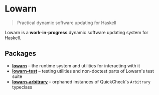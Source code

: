 # Lowarn

> Practical dynamic software updating for Haskell

Lowarn is a **work-in-progress** dynamic software updating system for Haskell.

## Packages

- [**lowarn**](core) – the runtime system and utilities for interacting with it
- [**lowarn-test**](core-test) – testing utilities and non-doctest parts of Lowarn's test suite
- [**lowarn-arbitrary**](arbitrary) – orphaned instances of QuickCheck's `Arbitrary` typeclass
